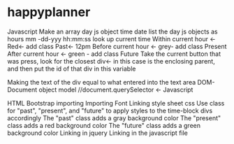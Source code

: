 # happyplanner
Javascript
Make an array
day js
object
time
date
list the day js objects as hours
mm -dd-yyy hh:mm:ss
look up current time
Within current hour <- Red<- add class Past<- 12pm
Before current hour <- grey- add class Present
After current hour <- green - add class Future
Take the current button that was press, look for the closest div<- in this case is the enclosing parent, and then put the id of that div in this variable

Making the text of the div equal to what entered into the text area
DOM- Document object model
    //document.querySelector <- Javascript

HTML
Bootstrap importing
Importing Font
Linking style sheet css
Use class for "past", "present", and "future" to apply styles to the time-block divs accordingly
The "past" class adds a gray background color
The "present" class adds a red background color
The "future" class adds a green background color
Linking in jquery
Linking in the javascript file

